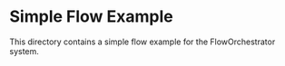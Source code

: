 # Simple Flow Example
This directory contains a simple flow example for the FlowOrchestrator system.
